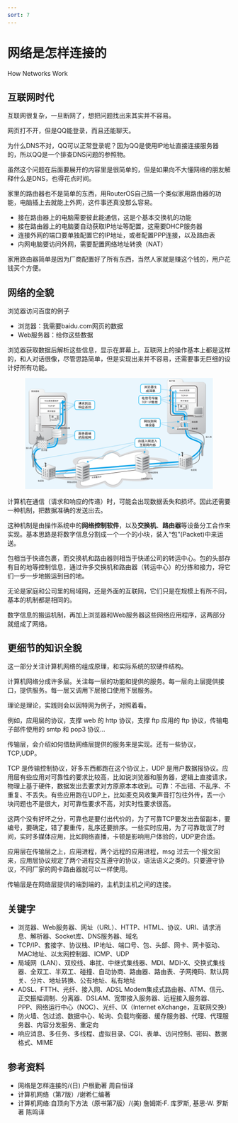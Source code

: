 ```yaml
---
sort: 7
---
```

# 网络是怎样连接的

How Networks Work


## 互联网时代


互联网很复杂，一旦断网了，想把问题找出来其实并不容易。

网页打不开，但是QQ能登录，而且还能聊天。

为什么DNS不对，QQ可以正常登录呢？因为QQ是使用IP地址直接连接服务器的，所以QQ是一个排查DNS问题的参照物。

虽然这个问题在后面要展开的内容里是很简单的，但是如果向不大懂网络的朋友解释什么是DNS，也得花点时间。

家里的路由器也不是简单的东西，用RouterOS自己搞一个类似家用路由器的功能，电脑插上去就能上外网，这件事还真没那么容易。
- 接在路由器上的电脑需要彼此能通信，这是个基本交换机的功能
- 接在路由器上的电脑要自动获取IP地址等配置，这需要DHCP服务器
- 连接外网的端口要单独配置它的IP地址，或者配置PPP连接，以及路由表
- 内网电脑要访问外网，需要配置网络地址转换（NAT）

家用路由器简单是因为厂商配置好了所有东西，当然人家就是赚这个钱的，用户花钱买个方便。



## 网络的全貌

浏览器访问百度的例子
- 浏览器：我需要baidu.com网页的数据
- Web服务器：给你这些数据

浏览器获取数据后解析这些信息，显示在屏幕上。互联网上的操作基本上都是这样的，和人对话很像，尽管思路简单，但是实现出来并不容易，还需要事无巨细的设计好所有功能。

<figure>
    <img src="./network.png" width=800>
</figure>

计算机在通信（请求和响应的传递）时，可能会出现数据丢失和损坏。因此还需要一种机制，把数据准确的发送出去。

这种机制是由操作系统中的**网络控制软件**，以及**交换机**、**路由器**等设备分工合作来实现。基本思路是将数字信息分割成一个一个的小块，装入“包”(Packet)中来运送。

包相当于快递包裹，而交换机和路由器则相当于快递公司的转运中心。包的头部存有目的地等控制信息，通过许多交换机和路由器（转运中心）的分拣和接力，将它们一步一步地搬运到目的地。

无论是家庭和公司里的局域网，还是外面的互联网，它们只是在规模上有所不同，基本的机制都是相同的。

数字信息的搬运机制，再加上浏览器和Web服务器这些网络应用程序，这两部分就组成了网络。

## 更细节的知识全貌

这一部分关注计算机网络的组成原理，和实际系统的软硬件结构。

计算机网络分成许多层。关注每一层的功能和提供的服务。每一层向上层提供接口，提供服务。每一层又调用下层接口使用下层服务。

理论是理论，实践则会以因特网为例子，对照着看。

例如，应用层的协议，支撑 web 的 http 协议，支撑 ftp 应用的 ftp 协议，传输电子邮件使用的 smtp 和 pop3 协议...

传输层，会介绍如何借助网络层提供的服务来是实现。还有一些协议，TCP,UDP。

TCP 是传输控制协议，好多东西都跑在这个协议上，UDP 是用户数据报协议。应用层有些应用对可靠性的要求比较高，比如说浏览器和服务器，逻辑上直接请求，物理上基于硬件，数据发出去要求对方原原本本收到。可靠：不出错、不乱序、不重复、不丢失。有些应用跑在UDP上，比如麦克风收集声音打包往外传，丢一小块问题也不是很大，对可靠性要求不高，对实时性要求很高。

这两个没有好坏之分，可靠也是要付出代价的，为了可靠TCP要发出去留副本，要编号，要确定，错了要重传，乱序还要排序。一些实时应用，为了可靠耽误了时间，实时多媒体应用，比如网络直播，卡顿是影响用户体验的，UDP更合适。

应用层在传输层之上，应用进程，两个远程的应用进程，msg 过去一个报文回来，应用层协议规定了两个进程交互遵守的协议，语法语义之类的。只要遵守协议，不同厂家的网卡路由器就可以一样使用。

传输层是在网络层提供的端到端的，主机到主机之间的连接。

## 关键字

- 浏览器、Web服务器、网址（URL）、HTTP、HTML、协议、URI、请求消息、解析器、Socket库、DNS服务器、域名
- TCP/IP、套接字、协议栈、IP地址、端口号、包、头部、网卡、网卡驱动、MAC地址、以太网控制器、ICMP、UDP
- 局域网（LAN）、双绞线、串扰、中继式集线器、MDI、MDI-X、交换式集线器、全双工、半双工、碰撞、自动协商、路由器、路由表、子网掩码、默认网关、分片、地址转换、公有地址、私有地址
- ADSL、FTTH、光纤、接入网、ADSL Modem集成式路由器、ATM、信元、正交振幅调制、分离器、DSLAM、宽带接入服务器、远程接入服务器、PPP、网络运行中心（NOC）、光纤、IX（lnternet eXchange，互联网交换）
- 防火墙、包过滤、数据中心、轮询、负载均衡器、缓存服务器、代理、代理服务器、内容分发服务、重定向
- 响应消息、多任务、多线程、虚拟目录、CGI、表单、访问控制、密码、数据格式、MIME


## 参考资料

- 网络是怎样连接的/(日) 户根勤著 周自恒译
- 计算机网络（第7版）/谢希仁编著
- 计算机网络:自顶向下方法（原书第7版）/(美) 詹姆斯·F. 库罗斯, 基思·W. 罗斯著 陈鸣译


